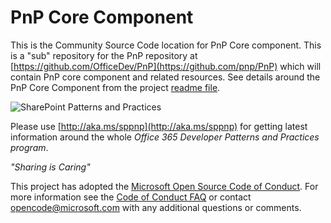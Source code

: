 # PnP Core Component #
This is the Community Source Code location for PnP Core component. This is a "sub" repository for the PnP repository at [https://github.com/OfficeDev/PnP](https://github.com/pnp/PnP) which will contain PnP core component and related resources. See details around the PnP Core Component from the project [readme file](Core/README.md). 

![SharePoint Patterns and Practices](https://devofficecdn.azureedge.net/media/Default/PnP/sppnp.png)

Please use [http://aka.ms/sppnp](http://aka.ms/sppnp) for getting latest information around the whole *Office 365 Developer Patterns and Practices program*.

*"Sharing is Caring"*

This project has adopted the [Microsoft Open Source Code of Conduct](https://opensource.microsoft.com/codeofconduct/). For more information see the [Code of Conduct FAQ](https://opensource.microsoft.com/codeofconduct/faq/) or contact [opencode@microsoft.com](mailto:opencode@microsoft.com) with any additional questions or comments.

